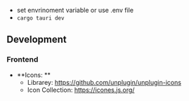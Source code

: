 - set envrinoment variable or use .env file
- `cargo tauri dev`

## Development

### Frontend

- **Icons: ** 
    - Librarey: https://github.com/unplugin/unplugin-icons
    - Icon Collection: https://icones.js.org/ 